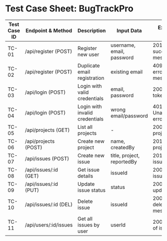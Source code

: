# Test Case Sheet: BugTrackPro

| Test Case ID | Endpoint & Method      | Description                        | Input Data                | Expected Result                | Status |
|--------------|-----------------------|------------------------------------|---------------------------|-------------------------------|--------|
| TC-01        | /api/register (POST)  | Register new user                  | username, email, password | 201 Created, success message  |        |
| TC-02        | /api/register (POST)  | Duplicate email registration       | existing email            | 409 Conflict, error message   |        |
| TC-03        | /api/login (POST)     | Login with valid credentials       | email, password           | 200 OK, JWT token             |        |
| TC-04        | /api/login (POST)     | Login with invalid credentials     | wrong email/password      | 401 Unauthorized, error       |        |
| TC-05        | /api/projects (GET)   | List all projects                  | -                         | 200 OK, project list          |        |
| TC-06        | /api/projects (POST)  | Create new project                 | name, createdBy           | 201 Created, project object   |        |
| TC-07        | /api/issues (POST)    | Create new issue                   | title, project, reportedBy| 201 Created, issue object     |        |
| TC-08        | /api/issues/:id (GET) | Get issue details                  | issueId                   | 200 OK, issue object          |        |
| TC-09        | /api/issues/:id (PUT) | Update issue status                | status                    | 200 OK, updated issue         |        |
| TC-10        | /api/issues/:id (DEL) | Delete issue                       | issueId                   | 200 OK, delete message        |        |
| TC-11        | /api/users/:id/issues | Get all issues by user             | userId                    | 200 OK, list of issues        |        | 